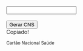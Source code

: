 <div class="input-container">
  <input id="vlrGerado" class="input-gerador" type="text" readonly><br><br>
  <i id="iconCopy" class="icon icon-16 icon-copy" onclick="copiarTexto() "></i>
  <button onclick="document.getElementById('vlrGerado').value = cns(true); toggleIcon();">
    Gerar CNS
  </button>
  <div id="msgCopiado" class="copiado">Copiado!</div>
</div>
<p><small>Cartão Nacional Saúde</small></p>
